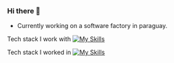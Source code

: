 ### Hi there 👋

- Currently working on a software factory in paraguay. 

Tech stack I work with
[![My Skills](https://skillicons.dev/icons?i=net,c#,js,ts,vue,mongodb,sqlserver,azure)](https://skillicons.dev)

Tech stack I worked in
[![My Skills](https://skillicons.dev/icons?i=java,spring,angular,postgresql,mongodb)](https://skillicons.dev)
 
